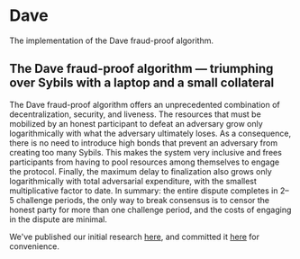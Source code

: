 # Dave

The implementation of the Dave fraud-proof algorithm.

## The Dave fraud-proof algorithm — triumphing over Sybils with a laptop and a small collateral

The Dave fraud-proof algorithm offers an unprecedented combination of decentralization, security, and liveness.
The resources that must be mobilized by an honest participant to defeat an adversary grow only logarithmically with what the adversary ultimately loses.
As a consequence, there is no need to introduce high bonds that prevent an adversary from creating too many Sybils.
This makes the system very inclusive and frees participants from having to pool resources among themselves to engage the protocol.
Finally, the maximum delay to finalization also grows only logarithmically with total adversarial expenditure, with the smallest multiplicative factor to date.
In summary: the entire dispute completes in 2–5 challenge periods, the only way to break consensus is to censor the honest party for more than one challenge period, and the costs of engaging in the dispute are minimal.

We've published our initial research [here](https://arxiv.org/abs/2411.05463), and committed it [here](docs/dave.pdf) for convenience.
